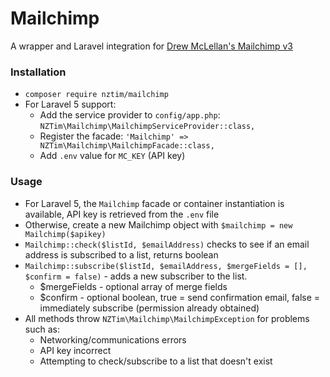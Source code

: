 # Mailchimp

A wrapper and Laravel integration for [Drew McLellan's Mailchimp v3](https://github.com/drewm/mailchimp-api/blob/api-v3/src/MailChimp.php)
 
### Installation

- `composer require nztim/mailchimp`
- For Laravel 5 support:
    - Add the service provider to `config/app.php`: `NZTim\Mailchimp\MailchimpServiceProvider::class,`
    - Register the facade: `'Mailchimp' => NZTim\Mailchimp\MailchimpFacade::class,`
    - Add `.env` value for `MC_KEY` (API key)
    
### Usage
- For Laravel 5, the `Mailchimp` facade or container instantiation is available, API key is retrieved from the `.env` file
- Otherwise, create a new Mailchimp object with `$mailchimp = new Mailchimp($apikey)` 
- `Mailchimp::check($listId, $emailAddress)` checks to see if an email address is subscribed to a list, returns boolean
- `Mailchimp::subscribe($listId, $emailAddress, $mergeFields = [], $confirm = false)` - adds a new subscriber to the list. 
    - $mergeFields - optional array of merge fields
    - $confirm - optional boolean, true = send confirmation email, false = immediately subscribe (permission already obtained) 
- All methods throw `NZTim\Mailchimp\MailchimpException` for problems such as:
    - Networking/communications errors
    - API key incorrect
    - Attempting to check/subscribe to a list that doesn't exist

